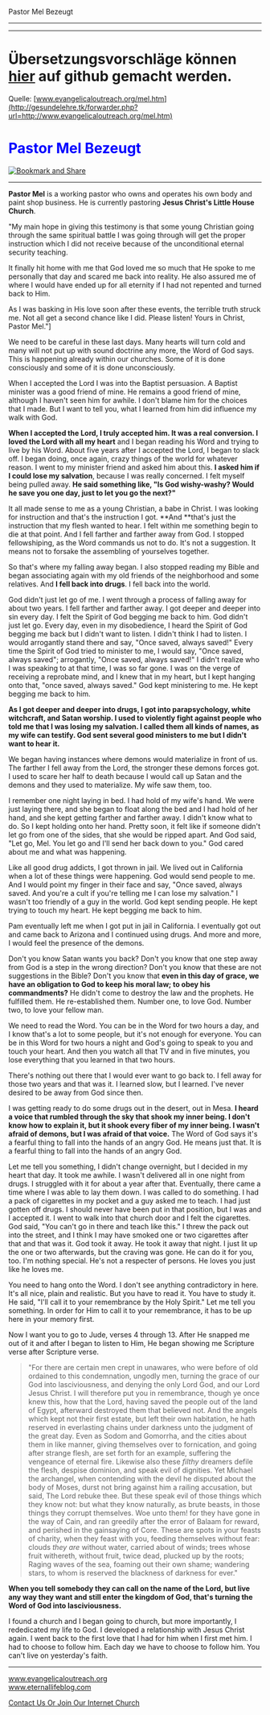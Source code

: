 <!--t Pastor Mel Bezeugt - in Arbeit (0% übersetzt) t-->
<!--d d-->

Pastor Mel Bezeugt

- - - 
- - -

# Übersetzungsvorschläge können [hier](https://github.com/gesundelehre/gesundelehre_translate/blob/master/content/static/zeugnisse/pastor-mel-bezeugt.md) auf github gemacht werden.

Quelle: [www.evangelicaloutreach.org/mel.htm](http://gesundelehre.tk/forwarder.php?url=http://www.evangelicaloutreach.org/mel.htm)

<font color="blue">

# Pastor Mel Bezeugt

</font>

[![Bookmark and Share](../s7.addthis.com/static/btn/v2/lg-share-en.gif)](http://www.addthis.com/bookmark.php?v=250&username=xa-4ce723c86d857fe0)

* * *

**Pastor Mel** is a working pastor who owns and operates his own body and paint shop business. He is currently pastoring **Jesus Christ's Little House Church**.

"My main hope in giving this testimony is that some young Christian going through the same spiritual battle I was going through will get the proper instruction which I did not receive because of the unconditional eternal security teaching.

It finally hit home with me that God loved me so much that He spoke to me personally that day and scared me back into reality. He also assured me of where I would have ended up for all eternity if I had not repented and turned back to Him.

As I was basking in His love soon after these events, the terrible truth struck me. Not all get a second chance like I did. Please listen! Yours in Christ, Pastor Mel."]

We need to be careful in these last days. Many hearts will turn cold and many will not put up with sound doctrine any more, the Word of God says. This is happening already within our churches. Some of it is done consciously and some of it is done unconsciously.

When I accepted the Lord I was into the Baptist persuasion. A Baptist minister was a good friend of mine. He remains a good friend of mine, although I haven't seen him for awhile. I don't blame him for the choices that I made. But I want to tell you, what I learned from him did influence my walk with God.

**When I accepted the Lord, I truly accepted him. It was a real conversion. I loved the Lord with all my heart** and I began reading his Word and trying to live by his Word. About five years after I accepted the Lord, I began to slack off. I began doing, once again, crazy things of the world for whatever reason. I went to my minister friend and asked him about this. **I asked him if I could lose my salvation**, because I was really concerned. I felt myself being pulled away. **He said something like, "Is God wishy-washy? Would he save you one day, just to let you go the next?"**

It all made sense to me as a young Christian, a babe in Christ. I was looking for instruction and that's the instruction I got. **And **that's just the instruction that my flesh wanted to hear. I felt within me something begin to die at that point. And I fell farther and farther away from God. I stopped fellowshiping, as the Word commands us not to do. It's not a suggestion. It means not to forsake the assembling of yourselves together.

So that's where my falling away began. I also stopped reading my Bible and began associating again with my old friends of the neighborhood and some relatives. And **I fell back into drugs**. I fell back into the world.

God didn't just let go of me. I went through a process of falling away for about two years. I fell farther and farther away. I got deeper and deeper into sin every day. I felt the Spirit of God begging me back to him. God didn't just let go. Every day, even in my disobedience, I heard the Spirit of God begging me back but I didn't want to listen. I didn't think I had to listen. I would arrogantly stand there and say, "Once saved, always saved!" Every time the Spirit of God tried to minister to me, I would say, "Once saved, always saved"; arrogantly, "Once saved, always saved!" I didn't realize who I was speaking to at that time, I was so far gone. I was on the verge of receiving a reprobate mind, and I knew that in my heart, but I kept hanging onto that, "once saved, always saved." God kept ministering to me. He kept begging me back to him.

**As I got deeper and deeper into drugs, I got into parapsychology, white witchcraft, and Satan worship. I used to violently fight against people who told me that I was losing my salvation. I called them all kinds of names, as my wife can testify. God sent several good ministers to me but I didn't want to hear it.**

We began having instances where demons would materialize in front of us. The farther I fell away from the Lord, the stronger these demons forces got. I used to scare her half to death because I would call up Satan and the demons and they used to materialize. My wife saw them, too.

I remember one night laying in bed. I had hold of my wife's hand. We were just laying there, and she began to float along the bed and I had hold of her hand, and she kept getting farther and farther away. I didn't know what to do. So I kept holding onto her hand. Pretty soon, it felt like if someone didn't let go from one of the sides, that she would be ripped apart. And God said, "Let go, Mel. You let go and I'll send her back down to you." God cared about me and what was happening.

Like all good drug addicts, I got thrown in jail. We lived out in California when a lot of these things were happening. God would send people to me. And I would point my finger in their face and say, "Once saved, always saved. And you're a cult if you're telling me I can lose my salvation." I wasn't too friendly of a guy in the world. God kept sending people. He kept trying to touch my heart. He kept begging me back to him.

Pam eventually left me when I got put in jail in California. I eventually got out and came back to Arizona and I continued using drugs. And more and more, I would feel the presence of the demons.

Don't you know Satan wants you back? Don't you know that one step away from God is a step in the wrong direction? Don't you know that these are not suggestions in the Bible? Don't you know that **even in this day of grace, we have an obligation to God to keep his moral law; to obey his commandments?** He didn't come to destroy the law and the prophets. He fulfilled them. He re-established them. Number one, to love God. Number two, to love your fellow man.

We need to read the Word. You can be in the Word for two hours a day, and I know that's a lot to some people, but it's not enough for everyone. You can be in this Word for two hours a night and God's going to speak to you and touch your heart. And then you watch all that TV and in five minutes, you lose everything that you learned in that two hours.

There's nothing out there that I would ever want to go back to. I fell away for those two years and that was it. I learned slow, but I learned. I've never desired to be away from God since then.

I was getting ready to do some drugs out in the desert, out in Mesa. **I heard a voice that rumbled through the sky that shook my inner being. I don't know how to explain it, but it shook every fiber of my inner being. I wasn't afraid of demons, but I was afraid of that voice.** The Word of God says it's a fearful thing to fall into the hands of an angry God. He means just that. It is a fearful thing to fall into the hands of an angry God.

Let me tell you something, I didn't change overnight, but I decided in my heart that day. It took me awhile. I wasn't delivered all in one night from drugs. I struggled with it for about a year after that. Eventually, there came a time where I was able to lay them down. I was called to do something. I had a pack of cigarettes in my pocket and a guy asked me to teach. I had just gotten off drugs. I should never have been put in that position, but I was and I accepted it. I went to walk into that church door and I felt the cigarettes. God said, "You can't go in there and teach like this." I threw the pack out into the street, and I think I may have smoked one or two cigarettes after that and that was it. God took it away. He took it away that night. I just lit up the one or two afterwards, but the craving was gone. He can do it for you, too. I'm nothing special. He's not a respecter of persons. He loves you just like he loves me.

You need to hang onto the Word. I don't see anything contradictory in here. It's all nice, plain and realistic. But you have to read it. You have to study it. He said, "I'll call it to your remembrance by the Holy Spirit." Let me tell you something. In order for Him to call it to your remembrance, it has to be up here in your memory first.

Now I want you to go to Jude, verses 4 through 13\. After He snapped me out of it and after I began to listen to Him, He began showing me Scripture verse after Scripture verse.

> "For there are certain men crept in unawares, who were before of old ordained to this condemnation, ungodly men, turning the grace of our God into lasciviousness, and denying the only Lord God, and our Lord Jesus Christ. I will therefore put you in remembrance, though ye once knew this, how that the Lord, having saved the people out of the land of Egypt, afterward destroyed them that believed not. And the angels which kept not their first estate, but left their own habitation, he hath reserved in everlasting chains under darkness unto the judgment of the great day. Even as Sodom and Gomorrha, and the cities about them in like manner, giving themselves over to fornication, and going after strange flesh, are set forth for an example, suffering the vengeance of eternal fire. Likewise also these _filthy_ dreamers defile the flesh, despise dominion, and speak evil of dignities. Yet Michael the archangel, when contending with the devil he disputed about the body of Moses, durst not bring against him a railing accusation, but said, The Lord rebuke thee. But these speak evil of those things which they know not: but what they know naturally, as brute beasts, in those things they corrupt themselves. Woe unto them! for they have gone in the way of Cain, and ran greedily after the error of Balaam for reward, and perished in the gainsaying of Core. These are spots in your feasts of charity, when they feast with you, feeding themselves without fear: clouds _they are_ without water, carried about of winds; trees whose fruit withereth, without fruit, twice dead, plucked up by the roots; Raging waves of the sea, foaming out their own shame; wandering stars, to whom is reserved the blackness of darkness for ever."

**When you tell somebody they can call on the name of the Lord, but live any way they want and still enter the kingdom of God, that's turning the Word of God into lasciviousness.**

I found a church and I began going to church, but more importantly, I rededicated my life to God. I developed a relationship with Jesus Christ again. I went back to the first love that I had for him when I first met him. I had to choose to follow him. Each day we have to choose to follow him. You can't live on yesterday's faith.

* * *

www.evangelicaloutreach.org  
www.eternallifeblog.com

[Contact Us Or Join Our Internet Church](http://gesundelehre.tk/forwarder.php?url=http://www.evangelicaloutreach.org/contact.html)